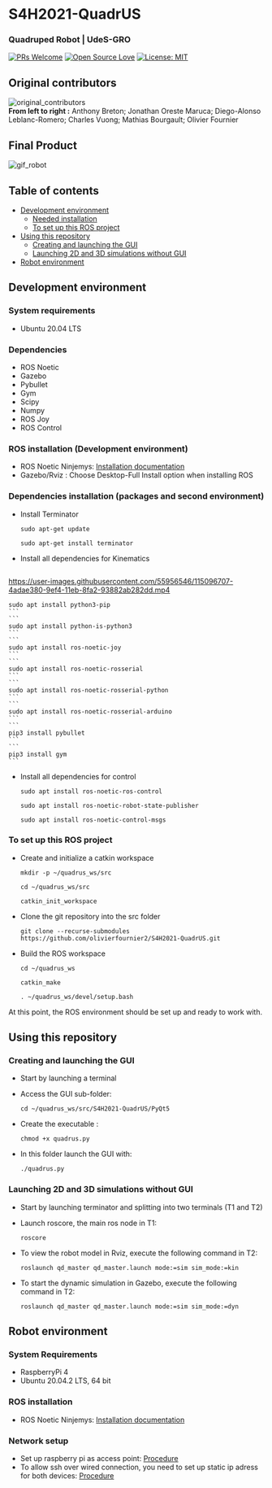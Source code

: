 # S4H2021-QuadrUS

### Quadruped Robot | UdeS-GRO
[![PRs Welcome](https://img.shields.io/badge/PRs-welcome-brightgreen.svg?style=flat-square)](http://makeapullrequest.com) [![Open Source Love](https://badges.frapsoft.com/os/v1/open-source.png?v=103)](https://opensource.com/resources/what-open-source) [![License: MIT](https://img.shields.io/badge/License-MIT-yellow.svg)](https://opensource.org/licenses/MIT)

## Original contributors
![original_contributors](https://user-images.githubusercontent.com/55956546/115096363-c471d200-9ef2-11eb-90e0-b41df1426315.jpg) <br>
**From left to right :** Anthony Breton; Jonathan Oreste Maruca; Diego-Alonso Leblanc-Romero; Charles Vuong; Mathias Bourgault; Olivier Fournier

## Final Product
![gif_robot](https://user-images.githubusercontent.com/55956546/115096802-af963e00-9ef4-11eb-9344-641e7795e30a.gif)

## Table of contents
* [Development environment](#Development-environment)
    * [Needed installation](#ROS-installation)
    * [To set up this ROS project](#to-set-up-this-ROS-project)
* [Using this repository](#Using-this-repository)
    * [Creating and launching the GUI](#Creating-and-launching-the-GUI)
    * [Launching 2D and 3D simulations without GUI](#Launching-2D-and-3D-simulations-without-GUI)
* [Robot environment](#Robot-environment)

## Development environment 

### System requirements
- Ubuntu 20.04 LTS

### Dependencies
- ROS Noetic
- Gazebo
- Pybullet
- Gym
- Scipy
- Numpy
- ROS Joy
- ROS Control


### ROS installation (Development environment)
- ROS Noetic Ninjemys:  [Installation documentation](http://wiki.ros.org/noetic/Installation/Ubuntu)
- Gazebo/Rviz : Choose Desktop-Full Install option when installing ROS

### Dependencies installation (packages and second environment)
- Install Terminator

    ```
    sudo apt-get update
    ```
    ```
    sudo apt-get install terminator
    ```
- Install all dependencies for Kinematics

    ```
https://user-images.githubusercontent.com/55956546/115096707-4adae380-9ef4-11eb-8fa2-93882ab282dd.mp4


    sudo apt install python3-pip
    ```
    ```
    sudo apt install python-is-python3
    ```
    ```
    sudo apt install ros-noetic-joy
    ```
    ```
    sudo apt install ros-noetic-rosserial
    ```
    ```
    sudo apt install ros-noetic-rosserial-python
    ```
    ```
    sudo apt install ros-noetic-rosserial-arduino
    ```
    ```
    pip3 install pybullet
    ```
    ```
    pip3 install gym
    ```
- Install all dependencies for control
    ```
    sudo apt install ros-noetic-ros-control
    ```
    ```
    sudo apt install ros-noetic-robot-state-publisher
    ```
    ```
    sudo apt install ros-noetic-control-msgs
    ```
    
### To set up this ROS project
- Create and initialize a catkin workspace

    ```
    mkdir -p ~/quadrus_ws/src
    ```
    ```
    cd ~/quadrus_ws/src
    ```
    ```
    catkin_init_workspace
    ```

- Clone the git repository into the src folder

    ```
    git clone --recurse-submodules https://github.com/olivierfournier2/S4H2021-QuadrUS.git
    ```

- Build the ROS workspace
    ```
    cd ~/quadrus_ws
    ```

    ```
    catkin_make
    ```

    ```
    . ~/quadrus_ws/devel/setup.bash
    ```

At this point, the ROS environment should be set up and ready to work with.

## Using this repository

### Creating and launching the GUI
- Start by launching a terminal

- Access the GUI sub-folder:
    ```
    cd ~/quadrus_ws/src/S4H2021-QuadrUS/PyQt5
    ```
    
- Create the executable :
    ```
    chmod +x quadrus.py
    ```

- In this folder launch the GUI with:
    ```
    ./quadrus.py
    ```

### Launching 2D and 3D simulations without GUI
- Start by launching terminator and splitting into two terminals (T1 and T2)

- Launch roscore, the main ros node in T1:
    ```
    roscore 
    ```
    
- To view the robot model in Rviz, execute the following command in T2: 
    ```
    roslaunch qd_master qd_master.launch mode:=sim sim_mode:=kin
    ```

- To start the dynamic simulation in Gazebo, execute the following command in T2:
    ```
    roslaunch qd_master qd_master.launch mode:=sim sim_mode:=dyn
    ```

## Robot environment

### System Requirements
- RaspberryPi 4
- Ubuntu 20.04.2 LTS, 64 bit

### ROS installation
- ROS Noetic Ninjemys:  [Installation documentation](http://wiki.ros.org/noetic/Installation/Ubuntu)

### Network setup
- Set up raspberry pi as access point: [Procedure](https://gist.github.com/ExtremeGTX/ea1d1c12dde8261b263ab2fead983dc8)
- To allow ssh over wired connection, you need to set up static ip adress for both devices: [Procedure](https://linuxize.com/post/how-to-configure-static-ip-address-on-ubuntu-20-04/)



